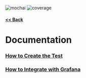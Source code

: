 ![mochai](https://img.shields.io/badge/AT--API-Mochai-yellow.svg) ![coverage](https://img.shields.io/badge/coverage-100%25-brightgreen.svg)

#### [<< Back](../../../)

# Documentation

### [How to Create the Test](create_the_test.md)

### [How to Integrate with Grafana](integrate_grafana.md)
